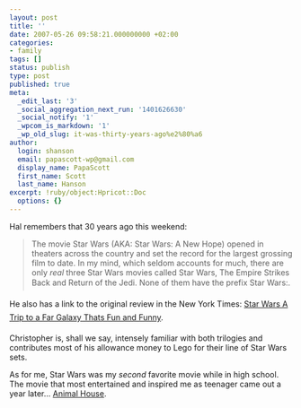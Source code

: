 ```yaml
---
layout: post
title: ''
date: 2007-05-26 09:58:21.000000000 +02:00
categories:
- family
tags: []
status: publish
type: post
published: true
meta:
  _edit_last: '3'
  _social_aggregation_next_run: '1401626630'
  _social_notify: '1'
  _wpcom_is_markdown: '1'
  _wp_old_slug: it-was-thirty-years-ago%e2%80%a6
author:
  login: shanson
  email: papascott-wp@gmail.com
  display_name: PapaScott
  first_name: Scott
  last_name: Hanson
excerpt: !ruby/object:Hpricot::Doc
  options: {}
---
```

<p>Hal remembers that 30 years ago this weekend:</p>
<blockquote><p>
  The movie Star Wars (AKA: Star Wars: A New Hope) opened in theaters across the country and set the record for the largest grossing film to date. In my mind, which seldom accounts for much, there are only <em>real</em> three Star Wars movies called Star Wars, The Empire Strikes Back and Return of the Jedi. None of them have the prefix Star Wars:.
</p></blockquote>
<p>He also has a link to the original review in the New York Times: <a href="http://movies2.nytimes.com/mem/movies/review.html?_r=2&amp;title1=&amp;title2=Star%20Wars%20%28Movie%29&amp;reviewer=VINCENT%20CANBY&amp;pdate=19770526&amp;oref=slogin&amp;oref=login">Star Wars A Trip to a Far Galaxy Thats Fun and Funny</a>.</p>
<p>Christopher is, shall we say, intensely familiar with both trilogies and contributes most of his allowance money to Lego for their line of Star Wars sets.</p>
<p>As for me, Star Wars was my <em>second</em> favorite movie while in high school. The movie that most entertained and inspired me as teenager came out a year later... <a href="http://imdb.com/title/tt0077975/">Animal House</a>.</p>
